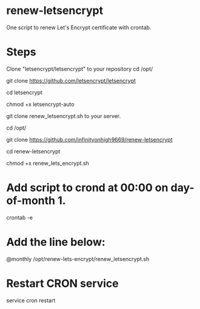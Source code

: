 # renew-letsencrypt
One script to renew Let's Encrypt certificate with crontab.

# Steps

Clone "letsencrypt/letsencrypt" to your repository
cd /opt/

git clone https://github.com/letsencrypt/letsencrypt

cd letsencrypt

chmod +x letsencrypt-auto

git clone renew_letsencrypt.sh to your server.

cd /opt/

git clone https://github.com/infinityonhigh9669/renew-letsencrypt

cd renew-letsencrypt

chmod +x renew_lets_encrypt.sh

# Add script to crond at 00:00 on day-of-month 1.

crontab -e

# Add the line below:

@monthly /opt/renew-lets-encrypt/renew_letsencrypt.sh

# Restart CRON service

service cron restart
